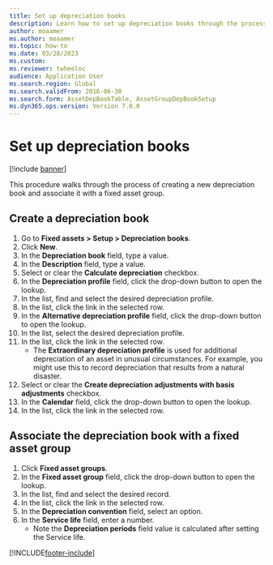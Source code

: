 ```yaml
--- 
title: Set up depreciation books
description: Learn how to set up depreciation books through the process of creating a new depreciation book and associate it with a fixed asset group.
author: moaamer
ms.author: moaamer
ms.topic: how-to
ms.date: 03/28/2023
ms.custom:
ms.reviewer: twheeloc   
audience: Application User  
ms.search.region: Global
ms.search.validFrom: 2016-06-30
ms.search.form: AssetDepBookTable, AssetGroupDepBookSetup
ms.dyn365.ops.version: Version 7.0.0 
---
```


# Set up depreciation books 

[!include [banner](../../includes/banner.md)]

This procedure walks through the process of creating a new depreciation book and associate it with a fixed asset group. 

## Create a depreciation book
1. Go to **Fixed assets > Setup > Depreciation books**.
2. Click **New**.
3. In the **Depreciation book** field, type a value.
4. In the **Description** field, type a value.
5. Select or clear the **Calculate depreciation** checkbox.
6. In the **Depreciation profile** field, click the drop-down button to open the lookup.
7. In the list, find and select the desired depreciation profile.
8. In the list, click the link in the selected row.
9. In the **Alternative depreciation profile** field, click the drop-down button to open the lookup.
10. In the list, select the desired depreciation profile.
11. In the list, click the link in the selected row.
    * The **Extraordinary depreciation profile** is used for additional depreciation of an asset in unusual circumstances. For example, you might use this to record depreciation that results from a natural disaster.  
12. Select or clear the **Create depreciation adjustments with basis adjustments** checkbox.
13. In the **Calendar** field, click the drop-down button to open the lookup.
14. In the list, click the link in the selected row.

## Associate the depreciation book with a fixed asset group
1. Click **Fixed asset groups**.
2. In the **Fixed asset group** field, click the drop-down button to open the lookup.
3. In the list, find and select the desired record.
4. In the list, click the link in the selected row.
5. In the **Depreciation convention** field, select an option.
6. In the **Service life** field, enter a number.
    * Note the **Depreciation periods** field value is calculated after setting the Service life.  



[!INCLUDE[footer-include](../../../includes/footer-banner.md)]
